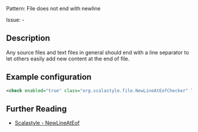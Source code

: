 Pattern: File does not end with newline

Issue: -

## Description

Any source files and text files in general should end with a line separator to let others easily add new content at the end of file.

## Example configuration

```xml
<check enabled="true" class="org.scalastyle.file.NewLineAtEofChecker" level="warning"/>
```
<a name="org_scalastyle_file_NoNewLineAtEofChecker" />

## Further Reading

* [Scalastyle - NewLineAtEof](https://scalastyle.beautiful-scala.com/rules-1.5.0.html#org_scalastyle_file_NewLineAtEofChecker)